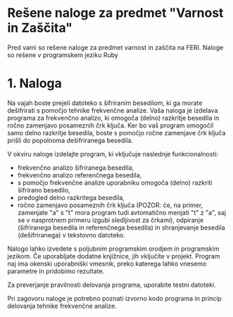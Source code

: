 # Rešene naloge za predmet "Varnost in Zaščita"
Pred vami so rešene naloge za predmet varnost in zaščita na FERI.
Naloge so rešene v programskem jeziku Ruby

# 1. Naloga

Na vajah boste prejeli datoteko s šifriranim besedilom, ki ga morate dešifrirati s pomočjo tehnike frekvenčne analize. Vaša naloga je izdelava programa za frekvenčno analizo, ki omogoča (delno) razkritje besedila in ročno zamenjavo posameznih črk ključa. Ker bo vaš program omogočil samo delno razkritje besedila, boste s pomočjo ročne zamenjave črk ključa prišli do popolnoma dešifriranega besedila.

V okviru naloge izdelajte program, ki vključuje naslednje funkcionalnosti:
* frekvenčno analizo šifriranega besedila,
* frekvenčno analizo referenčnega besedila,
* s pomočjo frekvenčne analize uporabniku omogoča (delno) razkriti šifrirano besedilo,
* predogled delno razkritega besedila,
* ročno zamenjavo posameznih črk ključa (POZOR: če, na primer, zamenjate "a" s "t" mora program tudi avtomatično menjati "t" z "a", saj se v nasprotnem primeru izgubi sledljivost za črkami), odpiranje (šifriranega besedila in referenčnega besedila) in shranjevanje besedila (dešifriranega) v tekstovno datoteko.

Nalogo lahko izvedete s poljubnim programskim orodjem in programskim jezikom. 
Če uporabljate dodatne knjižnice, jih vključite v projekt. Program naj ima okenski uporabniški vmesnik, preko katerega lahko vnesemo parametre in pridobimo rezultate.

Za preverjanje pravilnosti delovanja programa, uporabite testni datoteki.

Pri zagovoru naloge je potrebno poznati izvorno kodo programa in princip delovanja tehnike frekvenčne analize.